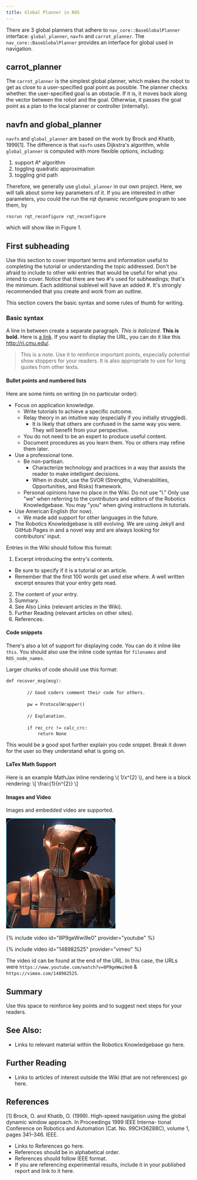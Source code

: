 ```yaml
---
title: Global Planner in ROS
---
```

There are 3 global planners that adhere to `nav_core::BaseGlobalPlanner` interface: `global_planner`, `navfn` and `carrot_planner`. The `nav_core::BaseGlobalPlanner` provides an interface for global used in navigation.

## carrot_planner

The  `carrot_planner` is the simplest global planner, which makes the robot to get as close to a user-specified goal point as possible. The planner checks whether. the user-specified goal is an obstacle. If it is, it moves back along the vector between the robot and the goal. Otherwise, it passes the goal point as a plan to the local planner or controller (internally).

## navfn and global_planner

`navfn` and  `global_planner` are based on the work by Brock and Khatib, 1999[1]. The difference is that `navfn` uses Dijkstra's algorithm, while `global_planner` is computed with more flexible options, including:

1. support A* algorithm
2. toggling quadratic approximation
3. toggling grid path

Therefore, we generally use `global_planner` in our own project. Here, we will talk about some key parameters of it. If you are interested in other parameters, you could the run the rqt dynamic reconfigure program to see them, by

```<shell>
rosrun rqt_reconfigure rqt_reconfigure
```

which will show like in Figure 1.

## First subheading

Use this section to cover important terms and information useful to completing the tutorial or understanding the topic addressed. Don't be afraid to include to other wiki entries that would be useful for what you intend to cover. Notice that there are two \#'s used for subheadings; that's the minimum. Each additional sublevel will have an added \#. It's strongly recommended that you create and work from an outline.

This section covers the basic syntax and some rules of thumb for writing.

### Basic syntax

A line in between create a separate paragraph. *This is italicized.* **This is bold.** Here is [a link](/). If you want to display the URL, you can do it like this <http://ri.cmu.edu/>.

> This is a note. Use it to reinforce important points, especially potential show stoppers for your readers. It is also appropriate to use for long quotes from other texts.


#### Bullet points and numbered lists

Here are some hints on writing (in no particular order):

- Focus on application knowledge.
  - Write tutorials to achieve a specific outcome.
  - Relay theory in an intuitive way (especially if you initially struggled).
    - It is likely that others are confused in the same way you were. They will benefit from your perspective.
  - You do not need to be an expert to produce useful content.
  - Document procedures as you learn them. You or others may refine them later.
- Use a professional tone.
  - Be non-partisan.
    - Characterize technology and practices in a way that assists the reader to make intelligent decisions.
    - When in doubt, use the SVOR (Strengths, Vulnerabilities, Opportunities, and Risks) framework.
  - Personal opinions have no place in the Wiki. Do not use "I." Only use "we" when referring to the contributors and editors of the Robotics Knowledgebase. You may "you" when giving instructions in tutorials.
- Use American English (for now).
  - We made add support for other languages in the future.
- The Robotics Knowledgebase is still evolving. We are using Jekyll and GitHub Pages in and a novel way and are always looking for contributors' input.

Entries in the Wiki should follow this format:

1. Excerpt introducing the entry's contents.

- Be sure to specify if it is a tutorial or an article.
- Remember that the first 100 words get used else where. A well written excerpt ensures that your entry gets read.

2. The content of your entry.
3. Summary.
4. See Also Links (relevant articles in the Wiki).
5. Further Reading (relevant articles on other sites).
6. References.

#### Code snippets

There's also a lot of support for displaying code. You can do it inline like `this`. You should also use the inline code syntax for `filenames` and `ROS_node_names`.

Larger chunks of code should use this format:
```
def recover_msg(msg):

        // Good coders comment their code for others.

        pw = ProtocolWrapper()

        // Explanation.

        if rec_crc != calc_crc:
            return None
```
This would be a good spot further explain you code snippet. Break it down for the user so they understand what is going on.

#### LaTex Math Support
Here is an example MathJax inline rendering \\( 1/x^{2} \\), and here is a block rendering:
\\[ \frac{1}{n^{2}} \\]

#### Images and Video
Images and embedded video are supported.

![Put a relevant caption here](assets/images/Hk47portrait-298x300.jpg)

{% include video id="8P9geWwi9e0" provider="youtube" %}

{% include video id="148982525" provider="vimeo" %}

The video id can be found at the end of the URL. In this case, the URLs were
`https://www.youtube.com/watch?v=8P9geWwi9e0`
& `https://vimeo.com/148982525`.

## Summary

Use this space to reinforce key points and to suggest next steps for your readers.

## See Also:

- Links to relevant material within the Robotics Knowledgebase go here.

## Further Reading

- Links to articles of interest outside the Wiki (that are not references) go here.

## References

[1] Brock, O. and Khatib, O. (1999). High-speed navigation using the global dynamic window approach. In Proceedings 1999 IEEE Interna- tional Conference on Robotics and Automation (Cat. No. 99CH36288C), volume 1, pages 341–346. IEEE.

- Links to References go here.
- References should be in alphabetical order.
- References should follow IEEE format.
- If you are referencing experimental results, include it in your published report and link to it here.
